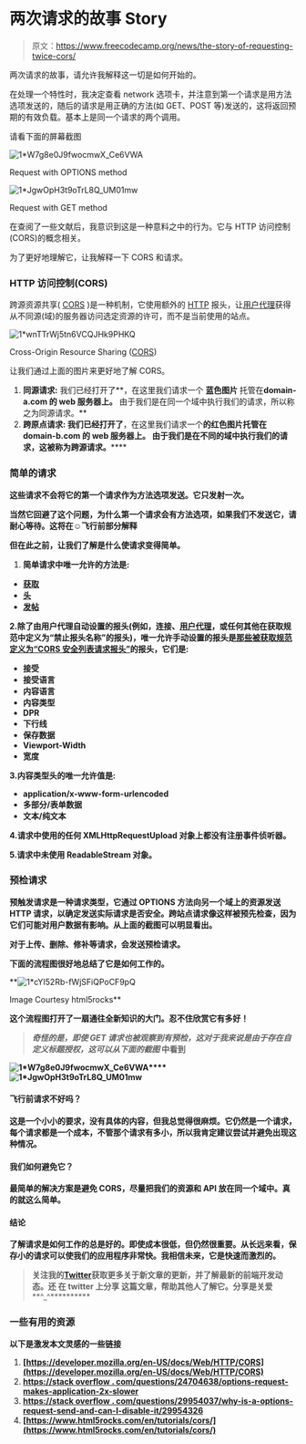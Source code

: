 # 两次请求的故事 Story

> 原文：<https://www.freecodecamp.org/news/the-story-of-requesting-twice-cors/>

两次请求的故事，请允许我解释这一切是如何开始的。

在处理一个特性时，我决定查看 network 选项卡，并注意到第一个请求是用方法选项发送的，随后的请求是用正确的方法(如 GET、POST 等)发送的，这将返回预期的有效负载。基本上是同一个请求的两个调用。

请看下面的屏幕截图

![1*W7g8e0J9fwocmwX_Ce6VWA](img/473d51af3bb5645a290891199323ed4a.png)

Request with OPTIONS method

![1*JgwOpH3t9oTrL8Q_UM01mw](img/0e03bef82c5aff0cb66a233faf91d8f3.png)

Request with GET method

在查阅了一些文献后，我意识到这是一种意料之中的行为。它与 HTTP 访问控制(CORS)的概念相关。

为了更好地理解它，让我解释一下 CORS 和请求。

### HTTP 访问控制(CORS)

跨源资源共享( [CORS](https://developer.mozilla.org/en-US/docs/Glossary/CORS) )是一种机制，它使用额外的 [HTTP](https://developer.mozilla.org/en-US/docs/Glossary/HTTP) 报头，让[用户代理](https://developer.mozilla.org/en-US/docs/Glossary/user_agent)获得从不同源(域)的服务器访问选定资源的许可，而不是当前使用的站点。

![1*wnTTrWj5tn6VCQJHk9PHKQ](img/5b46dcadf2511ce9c42417d9890d21ec.png)

Cross-Origin Resource Sharing ([CORS](https://developer.mozilla.org/en-US/docs/Glossary/CORS "CORS: CORS (Cross-Origin Resource Sharing) is a system, consisting of transmitting HTTP headers, that determines whether to block or fulfill requests for restricted resources on a web page from another domain outside the domain from which the resource originated."))

让我们通过上面的图片来更好地了解 CORS。

1.  ****同源请求:**** 我们已经打开了**，在这里我们请求一个 ****蓝色图片**** 托管在****domain-a.com 的 web 服务器上。**** 由于我们是在同一个域中执行我们的请求，所以称之为同源请求。**
2.  ******跨原点请求:**** 我们已经打开了**，在这里我们请求一个**的红色图片托管在****domain-b.com 的 web 服务器上。**** 由于我们是在不同的域中执行我们的请求，这被称为跨源请求。******

### ****简单的请求****

**这些请求不会将它的第一个请求作为方法选项发送。它只发射一次。**

**当然它回避了这个问题，为什么第一个请求会有方法选项，如果我们不发送它，请耐心等待。这将在☺飞行前部分解释**

**但在此之前，让我们了解是什么使请求变得简单。**

1.  **简单请求中唯一允许的方法是:**

*   **[获取](https://developer.mozilla.org/en-US/docs/Web/HTTP/Methods/GET)**
*   **[头](https://developer.mozilla.org/en-US/docs/Web/HTTP/Methods/HEAD)**
*   **[发帖](https://developer.mozilla.org/en-US/docs/Web/HTTP/Methods/POST)**

**2.除了由用户代理自动设置的报头(例如，连接、[用户代理](https://developer.mozilla.org/en-US/docs/Web/HTTP/Headers/User-Agent)，或任何其他在获取规范中定义为“禁止报头名称”的报头)，唯一允许手动设置的报头是[那些被获取规范定义为“CORS 安全列表请求报头”](https://fetch.spec.whatwg.org/#cors-safelisted-request-header)的报头，它们是:**

*   **接受**
*   **接受语言**
*   **内容语言**
*   **内容类型**
*   **DPR**
*   **下行线**
*   **保存数据**
*   **Viewport-Width**
*   **宽度**

**3.内容类型头的唯一允许值是:**

*   **application/x-www-form-urlencoded**
*   **多部分/表单数据**
*   **文本/纯文本**

**4.请求中使用的任何 XMLHttpRequestUpload 对象上都没有注册事件侦听器。**

**5.请求中未使用 ReadableStream 对象。**

### **预检请求**

**预触发请求是一种请求类型，它通过 OPTIONS 方法向另一个域上的资源发送 HTTP 请求，以确定发送实际请求是否安全。跨站点请求像这样被预先检查，因为它们可能对用户数据有影响。从上面的截图可以明显看出。**

**对于上传、删除、修补等请求，会发送预检请求。**

**下面的流程图很好地总结了它是如何工作的。**

**![1*cYI52Rb-fWjSFiQPoCF9pQ](img/f0895a38973c948623ad7772ca6a5431.png)

Image Courtesy html5rocks** 

**这个流程图打开了一扇通往全新知识的大门。忍不住欣赏它有多好！**

> *****奇怪的是，即使 GET 请求也被观察到有预检，这对于我来说是由于存在自定义标题授权，这可以从下面的截图*** 中看到**

**![1*W7g8e0J9fwocmwX_Ce6VWA](img/473d51af3bb5645a290891199323ed4a.png)****![1*JgwOpH3t9oTrL8Q_UM01mw](img/0e03bef82c5aff0cb66a233faf91d8f3.png)**

#### **飞行前请求不好吗？**

**这是一个小小的要求，没有具体的内容，但我总觉得很麻烦。它仍然是一个请求，每个请求都是一个成本，不管那个请求有多小，所以我肯定建议尝试并避免出现这种情况。**

#### **我们如何避免它？**

**最简单的解决方案是避免 CORS，尽量把我们的资源和 API 放在同一个域中。真的就这么简单。**

#### **结论**

**了解请求是如何工作的总是好的。即使成本很低，但仍然很重要。从长远来看，保存小的请求可以使我们的应用程序非常快。我相信未来，它是快速而激烈的。**

> ****关注我的**[****Twitter****](https://twitter.com/daslusan)获取更多关于新文章的更新，并了解最新的前端开发动态。还 ****在 twitter 上分享**** 这篇文章，帮助其他人了解它。分享是关爱****^_^**********

### **一些有用的资源**

**以下是激发本文灵感的一些链接**

1.  **[https://developer.mozilla.org/en-US/docs/Web/HTTP/CORS](https://developer.mozilla.org/en-US/docs/Web/HTTP/CORS)**
2.  **[https://stack overflow . com/questions/24704638/options-request-makes-application-2x-slower](https://stackoverflow.com/questions/24704638/options-request-makes-application-2x-slower)**
3.  **[https://stack overflow . com/questions/29954037/why-is-a-options-request-send-and-can-I-disable-it/29954326](https://stackoverflow.com/questions/29954037/why-is-an-options-request-sent-and-can-i-disable-it/29954326)**
4.  **[https://www.html5rocks.com/en/tutorials/cors/](https://www.html5rocks.com/en/tutorials/cors/)**